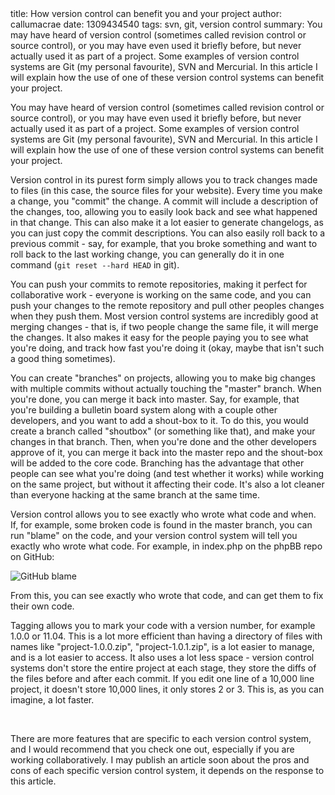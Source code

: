 <info>
title: How version control can benefit you and your project
author: callumacrae
date: 1309434540
tags: svn, git, version control
summary: You may have heard of version control (sometimes called revision control or source control), or you may have even used it briefly before, but never actually used it as part of a project. Some examples of version control systems are Git (my personal favourite), SVN and Mercurial. In this article I will explain how the use of one of these version control systems can benefit your project.
</info>

You may have heard of version control (sometimes called revision control or source control), or you may have even used it briefly before, but never actually used it as part of a project. Some examples of version control systems are Git (my personal favourite), SVN and Mercurial. In this article I will explain how the use of one of these version control systems can benefit your project.

Version control in its purest form simply allows you to track changes made to files (in this case, the source files for your website). Every time you make a change, you "commit" the change. A commit will include a description of the changes, too, allowing you to easily look back and see what happened in that change. This can also make it a lot easier to generate changelogs, as you can just copy the commit descriptions. You can also easily roll back to a previous commit - say, for example, that you broke something and want to roll back to the last working change, you can generally do it in one command (`git reset --hard HEAD` in git).

You can push your commits to remote repositories, making it perfect for collaborative work - everyone is working on the same code, and you can push your changes to the remote repository and pull other peoples changes when they push them. Most version control systems are incredibly good at merging changes - that is, if two people change the same file, it will merge the changes. It also makes it easy for the people paying you to see what you're doing, and track how fast you're doing it (okay, maybe that isn't such a good thing sometimes).

You can create "branches" on projects, allowing you to make big changes with multiple commits without actually touching the "master" branch. When you're done, you can merge it back into master. Say, for example, that you're building a bulletin board system along with a couple other developers, and you want to add a shout-box to it. To do this, you would create a branch called "shoutbox" (or something like that), and make your changes in that branch. Then, when you're done and the other developers approve of it, you can merge it back into the master repo and the shout-box will be added to the core code. Branching has the advantage that other people can see what you're doing (and test whether it works) while working on the same project, but without it affecting their code. It's also a lot cleaner than everyone hacking at the same branch at the same time.

Version control allows you to see exactly who wrote what code and when. If, for example, some broken code is found in the master branch, you can run "blame" on the code, and your version control system will tell you exactly who wrote what code. For example, in index.php on the phpBB repo on GitHub:

![GitHub blame](http://f.cl.ly/items/3D0n0b1o3c2P461o243A/Screen%20shot%202011-05-22%20at%2012.41.48.png)

From this, you can see exactly who wrote that code, and can get them to fix their own code.

Tagging allows you to mark your code with a version number, for example 1.0.0 or 11.04. This is a lot more efficient than having a directory of files with names like "project-1.0.0.zip", "project-1.0.1.zip", is a lot easier to manage, and is a lot easier to access. It also uses a lot less space - version control systems don't store the entire project at each stage, they store the diffs of the files before and after each commit. If you edit one line of a 10,000 line project, it doesn't store 10,000 lines, it only stores 2 or 3. This is, as you can imagine, a lot faster.

<p>&nbsp;</p>

There are more features that are specific to each version control system, and I would recommend that you check one out, especially if you are working collaboratively. I may publish an article soon about the pros and cons of each specific version control system, it depends on the response to this article.